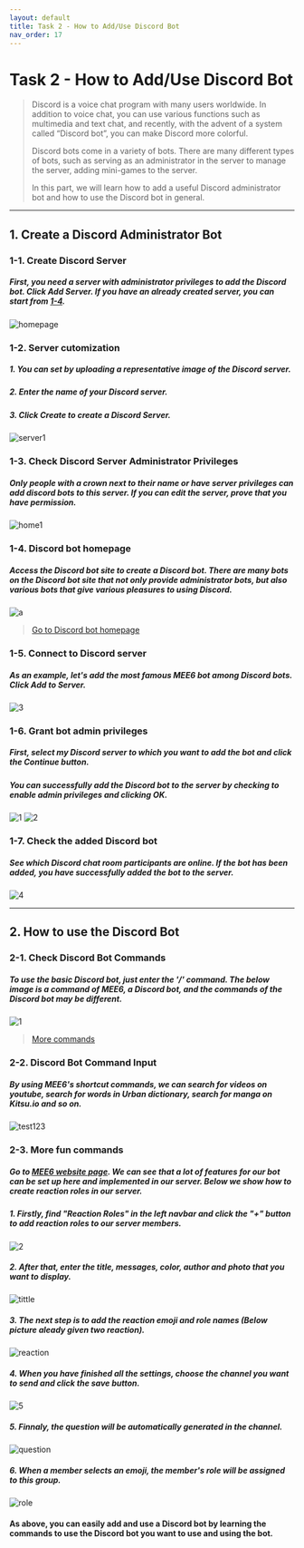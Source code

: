 ```yaml
---
layout: default
title: Task 2 - How to Add/Use Discord Bot
nav_order: 17
---
```


# **Task 2 - How to Add/Use Discord Bot**

>Discord is a voice chat program with many users worldwide. In addition to voice chat, you can use various functions such as multimedia and text chat, and recently, with the advent of a system called “Discord bot”, you can make Discord more colorful.
>
>Discord bots come in a variety of bots. There are many different types of bots, such as serving as an administrator in the server to manage the server, adding mini-games to the server.
>
>In this part, we will learn how to add a useful Discord administrator bot and how to use the Discord bot in general.
---
## **1. Create a Discord Administrator Bot**

### **1-1. Create Discord Server**
##### First, you need a server with administrator privileges to add the Discord bot. Click Add Server. If you have an already created server, you can start from [1-4](https://leoli225.github.io/LDY/docs/Leo/#strong1-4-discord-bot-homepagestrong).
![homepage](https://user-images.githubusercontent.com/90579221/161686582-252cb412-3047-4820-95e2-f14eb6e7ba25.png)


### **1-2. Server cutomization**
##### 1. You can set by uploading a representative image of the Discord server.
##### 2. Enter the name of your Discord server.
##### 3. Click Create to create a Discord Server.
![server1](https://user-images.githubusercontent.com/90579221/161690649-adccba7c-5bda-4000-aab3-cb49b5b4b849.png)


### **1-3. Check Discord Server Administrator Privileges**
##### Only people with a crown next to their name or have server privileges can add discord bots to this server. If you can edit the server, prove that you have permission.
![home1](https://user-images.githubusercontent.com/90579221/161690553-759d6c97-76bc-4f83-97f9-251f23458042.png)


### **1-4. Discord bot homepage**
##### Access the Discord bot site to create a Discord bot. There are many bots on the Discord bot site that not only provide administrator bots, but also various bots that give various pleasures to using Discord.
![a](https://user-images.githubusercontent.com/90579221/161691587-7dbea979-76c2-4964-b87a-5f3a3c21a6dc.png)
>[Go to Discord bot homepage](https://download.beer/articles/discord-bot-guide/)


### **1-5. Connect to Discord server**
##### As an example, let's add the most famous MEE6 bot among Discord bots. Click Add to Server.
![3](https://user-images.githubusercontent.com/90579221/161699839-03633047-7ac1-4303-8d3e-a07c3c1d6b38.png)


### **1-6. Grant bot admin privileges**
##### First, select my Discord server to which you want to add the bot and click the Continue button.
##### You can successfully add the Discord bot to the server by checking to enable admin privileges and clicking OK.
![1](https://user-images.githubusercontent.com/90579221/161699990-8c8f568e-b003-4eb9-a8ff-78f7a2778353.png)
![2](https://user-images.githubusercontent.com/90579221/161699996-5118bd6f-2319-412a-b741-daa9cdcdb816.png)


### **1-7. Check the added Discord bot**
##### See which Discord chat room participants are online. If the bot has been added, you have successfully added the bot to the server.
![4](https://user-images.githubusercontent.com/90579221/161700554-35cb7be9-7007-4a30-aef9-c92299fcd177.png)

---
## **2. How to use the Discord Bot**

### **2-1. Check Discord Bot Commands**
##### To use the basic Discord bot, just enter the '/' command. The below image is a command of MEE6, a Discord bot, and the commands of the Discord bot may be different. 
![1](https://user-images.githubusercontent.com/90579221/161701402-51eaa246-a820-4db1-894e-14a366eea4f2.png)
>[More commands](https://www.streamscheme.com/discord-commands/)

### **2-2. Discord Bot Command Input**
##### By using MEE6's shortcut commands, we can search for videos on youtube, search for words in Urban dictionary, search for manga on Kitsu.io and so on.
![test123](https://user-images.githubusercontent.com/90579221/161702869-5fac4d8f-8540-4f83-95e6-44f01e96e1c7.png)


### **2-3. More fun commands**
##### Go to [MEE6 website page](https://mee6.xyz/dashboard/956291310040539177). We can see that a lot of features for our bot can be set up here and implemented in our server. Below we show how to create reaction roles in our server. 
##### 1. Firstly, find "Reaction Roles" in the left navbar and click the "+" button to add reaction roles to our server members.
![2](https://user-images.githubusercontent.com/90579221/161902556-0ac99589-254b-4aec-b1a1-9c1763c71af7.png)

##### 2. After that, enter the title, messages, color, author and photo that you want to display.
![tittle](https://user-images.githubusercontent.com/90579221/162063100-419f748f-6c86-46f6-a79e-3017c2113242.png)

##### 3. The next step is to add the reaction emoji and role names (Below picture aleady given two reaction).
![reaction](https://user-images.githubusercontent.com/90579221/162062451-8c0cdf44-ea76-4e79-805b-3d0211bd05a3.png)

##### 4. When you have finished all the settings, choose the channel you want to send and click the save button. 
![5](https://user-images.githubusercontent.com/90579221/162061233-3c7982fd-6d8e-49d7-a0d3-533602fac1f3.png)

##### 5. Finnaly, the question will be automatically generated in the channel.
![question](https://user-images.githubusercontent.com/90579221/161904725-61f783db-5d86-4ab3-86ef-d88eb9339abe.png)

##### 6. When a member selects an emoji, the member's role will be assigned to this group.
![role](https://user-images.githubusercontent.com/90579221/161905084-aaf56d10-7449-4ad2-81e0-30395d8a2af8.png)


#### As above, you can easily add and use a Discord bot by learning the commands to use the Discord bot you want to use and using the bot.










